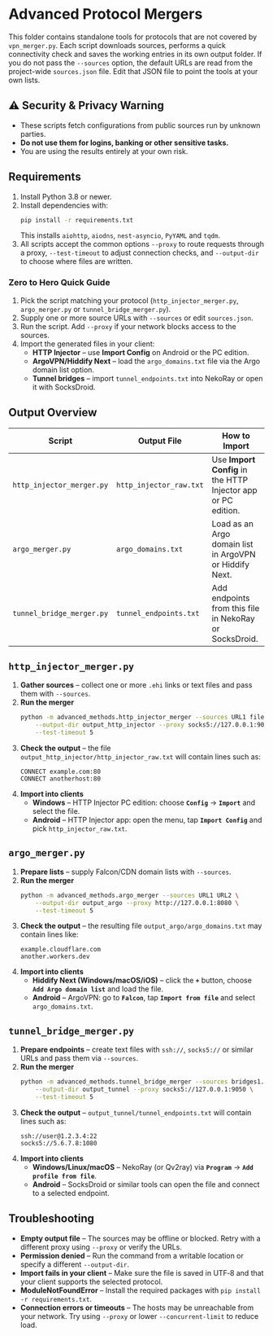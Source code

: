 # Advanced Protocol Mergers

This folder contains standalone tools for protocols that are not covered by
`vpn_merger.py`. Each script downloads sources, performs a quick connectivity
check and saves the working entries in its own output folder. If you do not pass
the `--sources` option, the default URLs are read from the project-wide
`sources.json` file. Edit that JSON file to point the tools at your own lists.

## ⚠️ Security & Privacy Warning

- These scripts fetch configurations from public sources run by unknown parties.
- **Do not use them for logins, banking or other sensitive tasks.**
- You are using the results entirely at your own risk.

## Requirements
1. Install Python 3.8 or newer.
2. Install dependencies with:
   ```bash
   pip install -r requirements.txt
   ```
   This installs `aiohttp`, `aiodns`, `nest-asyncio`, `PyYAML` and `tqdm`.
3. All scripts accept the common options `--proxy` to route requests through a
   proxy, `--test-timeout` to adjust connection checks, and `--output-dir` to
   choose where files are written.

### Zero to Hero Quick Guide

1. Pick the script matching your protocol (`http_injector_merger.py`,
   `argo_merger.py` or `tunnel_bridge_merger.py`).
2. Supply one or more source URLs with `--sources` or edit `sources.json`.
3. Run the script. Add `--proxy` if your network blocks access to the sources.
4. Import the generated files in your client:
   - **HTTP Injector** – use **Import Config** on Android or the PC edition.
   - **ArgoVPN/Hiddify Next** – load the `argo_domains.txt` file via the Argo
     domain list option.
   - **Tunnel bridges** – import `tunnel_endpoints.txt` into NekoRay or open it
     with SocksDroid.


## Output Overview

| Script | Output File | How to Import |
| ------ | ----------- | ------------- |
| `http_injector_merger.py` | `http_injector_raw.txt` | Use **Import Config** in the HTTP Injector app or PC edition. |
| `argo_merger.py` | `argo_domains.txt` | Load as an Argo domain list in ArgoVPN or Hiddify Next. |
| `tunnel_bridge_merger.py` | `tunnel_endpoints.txt` | Add endpoints from this file in NekoRay or SocksDroid. |

## `http_injector_merger.py`
1. **Gather sources** – collect one or more `.ehi` links or text files and pass them with `--sources`.
2. **Run the merger**
   ```bash
   python -m advanced_methods.http_injector_merger --sources URL1 file.txt \
       --output-dir output_http_injector --proxy socks5://127.0.0.1:9050 \
       --test-timeout 5
   ```
3. **Check the output** – the file `output_http_injector/http_injector_raw.txt` will contain lines such as:
   ```
   CONNECT example.com:80
   CONNECT anotherhost:80
   ```
4. **Import into clients**
   - **Windows** – HTTP Injector PC edition: choose **`Config`** → **`Import`** and select the file.
   - **Android** – HTTP Injector app: open the menu, tap **`Import Config`** and pick `http_injector_raw.txt`.

## `argo_merger.py`
1. **Prepare lists** – supply Falcon/CDN domain lists with `--sources`.
2. **Run the merger**
   ```bash
   python -m advanced_methods.argo_merger --sources URL1 URL2 \
       --output-dir output_argo --proxy http://127.0.0.1:8080 \
       --test-timeout 5
   ```
3. **Check the output** – the resulting file `output_argo/argo_domains.txt` may contain lines like:
   ```
   example.cloudflare.com
   another.workers.dev
   ```
4. **Import into clients**
   - **Hiddify Next (Windows/macOS/iOS)** – click the **`+`** button, choose **`Add Argo domain list`** and load the file.
   - **Android** – ArgoVPN: go to **`Falcon`**, tap **`Import from file`** and select `argo_domains.txt`.

## `tunnel_bridge_merger.py`
1. **Prepare endpoints** – create text files with `ssh://`, `socks5://` or similar URLs and pass them via `--sources`.
2. **Run the merger**
   ```bash
   python -m advanced_methods.tunnel_bridge_merger --sources bridges1.txt bridges2.txt \
       --output-dir output_tunnel --proxy socks5://127.0.0.1:9050 \
       --test-timeout 5
   ```
3. **Check the output** – `output_tunnel/tunnel_endpoints.txt` will contain lines such as:
   ```
   ssh://user@1.2.3.4:22
   socks5://5.6.7.8:1080
   ```
4. **Import into clients**
   - **Windows/Linux/macOS** – NekoRay (or Qv2ray) via **`Program`** → **`Add profile from file`**.
   - **Android** – SocksDroid or similar tools can open the file and connect to a selected endpoint.

## Troubleshooting
- **Empty output file** – The sources may be offline or blocked. Retry with a
  different proxy using `--proxy` or verify the URLs.
- **Permission denied** – Run the command from a writable location or specify a
  different `--output-dir`.
- **Import fails in your client** – Make sure the file is saved in UTF‑8 and that
  your client supports the selected protocol.
- **ModuleNotFoundError** – Install the required packages with
  `pip install -r requirements.txt`.
- **Connection errors or timeouts** – The hosts may be unreachable from your
  network. Try using `--proxy` or lower `--concurrent-limit` to reduce load.
